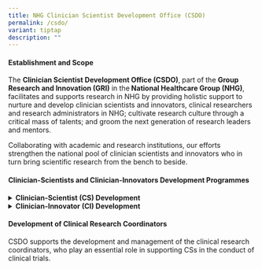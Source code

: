 ```yaml
---
title: NHG Clinician Scientist Development Office (CSDO)
permalink: /csdo/
variant: tiptap
description: ""
---
```

<h4><strong>Establishment and Scope</strong></h4>
<p>The <strong>Clinician Scientist Development Office (CSDO)</strong>,<strong> </strong>part
of the <strong>Group Research and Innovation (GRI)</strong> in the<strong> National Healthcare Group (NHG)</strong>,
facilitates and supports research in NHG by providing holistic support
to nurture and develop clinician scientists and innovators, clinical researchers
and research administrators in NHG; cultivate research culture through
a critical mass of talents; and groom the next generation of research leaders
and mentors.</p>
<p>Collaborating with academic and research institutions, our efforts strengthen
the national pool of clinician scientists and innovators who in turn bring
scientific research from the bench to beside.</p>
<h4><strong>Clinician-Scientists and Clinician-Innovators Development Programmes</strong></h4>
<div data-type="detailGroup" class="isomer-accordion isomer-accordion-white">
<details class="isomer-details">
<summary><strong>Clinician-Scientist (CS) Development</strong>
</summary>
<div data-type="detailsContent" class="isomer-details-content">
<p>Administered by CSDO and jointly supported by our Academic Partner, we
offer a suite of Clinician-Scientist (CS) Development Programmes designed
to effectively support NHG clinicians at different stages of their clinical
and research careers.</p>
<p>These Programmes build up clinicians’ research capabilities through curated
resources, training and guidance from experts.</p>
<p><a href="https://talentdev.gri.nhg.com.sg/cs-overview/" rel="noopener nofollow" target="_blank">Learn more here</a>.</p>
<p></p>
</div>
</details>
<details class="isomer-details">
<summary><strong>Clinician-Innovator (CI) Development</strong>
</summary>
<div data-type="detailsContent" class="isomer-details-content">
<p>Together with <strong>NHG Centre for Medical Technologies and Innovations (CMTi)</strong>,
CSDO administers and offers the Clinician-Innovator (CI) Development Programmes
comprising of foundational programmes designed to empower aspiring CIs
with relevant knowledge and skills.</p>
<p><a href="https://talentdev.gri.nhg.com.sg/ci-overview/" rel="noopener nofollow" target="_blank">Learn more here</a>.</p>
</div>
</details>
</div>
<p></p>
<h4><strong>Development of Clinical Research Coordinators</strong></h4>
<p>CSDO supports the development and management of the clinical research
coordinators, who play an essential role in supporting CSs in the conduct
of clinical trials.</p>
<p>&nbsp;</p>